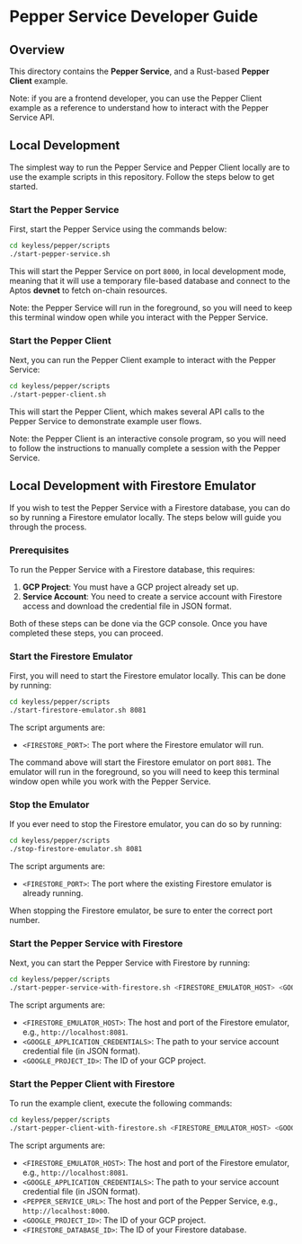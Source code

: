 # Pepper Service Developer Guide

## Overview

This directory contains the **Pepper Service**, and a Rust-based **Pepper Client** example. 

Note: if you are a frontend developer, you can use the Pepper Client example as a reference to
understand how to interact with the Pepper Service API.

## Local Development
The simplest way to run the Pepper Service and Pepper Client locally are to use the example scripts
in this repository. Follow the steps below to get started.

### Start the Pepper Service

First, start the Pepper Service using the commands below:

```bash
cd keyless/pepper/scripts
./start-pepper-service.sh
```

This will start the Pepper Service on port `8000`, in local development mode, meaning that it
will use a temporary file-based database and connect to the Aptos **devnet** to fetch on-chain
resources.

Note: the Pepper Service will run in the foreground, so you will need to keep this terminal window
open while you interact with the Pepper Service.

### Start the Pepper Client

Next, you can run the Pepper Client example to interact with the Pepper Service:

```bash
cd keyless/pepper/scripts
./start-pepper-client.sh
```

This will start the Pepper Client, which makes several API calls to the Pepper Service to
demonstrate example user flows.

Note: the Pepper Client is an interactive console program, so you will need to follow the
instructions to manually complete a session with the Pepper Service.

## Local Development with Firestore Emulator

If you wish to test the Pepper Service with a Firestore database, you can do so by running
a Firestore emulator locally. The steps below will guide you through the process.

### Prerequisites

To run the Pepper Service with a Firestore database, this requires:
1. **GCP Project**: You must have a GCP project already set up.
2. **Service Account**: You need to create a service account with Firestore access and download the credential file 
   in JSON format.

Both of these steps can be done via the GCP console. Once you have completed these steps, you can proceed.

### Start the Firestore Emulator

First, you will need to start the Firestore emulator locally. This can be done by running:

```bash
cd keyless/pepper/scripts
./start-firestore-emulator.sh 8081
```

The script arguments are:
- `<FIRESTORE_PORT>`: The port where the Firestore emulator will run.

The command above will start the Firestore emulator on port `8081`. The emulator will run in the foreground, so you
will need to keep this terminal window open while you work with the Pepper Service.

### Stop the Emulator

If you ever need to stop the Firestore emulator, you can do so by running:
```bash
cd keyless/pepper/scripts
./stop-firestore-emulator.sh 8081
```

The script arguments are:
- `<FIRESTORE_PORT>`: The port where the existing Firestore emulator is already running.

When stopping the Firestore emulator, be sure to enter the correct port number.

### Start the Pepper Service with Firestore

Next, you can start the Pepper Service with Firestore by running:

```bash
cd keyless/pepper/scripts
./start-pepper-service-with-firestore.sh <FIRESTORE_EMULATOR_HOST> <GOOGLE_APPLICATION_CREDENTIALS> <GOOGLE_PROJECT_ID>
```

The script arguments are:
- `<FIRESTORE_EMULATOR_HOST>`: The host and port of the Firestore emulator, e.g., `http://localhost:8081`.
- `<GOOGLE_APPLICATION_CREDENTIALS>`: The path to your service account credential file (in JSON format).
- `<GOOGLE_PROJECT_ID>`: The ID of your GCP project.

### Start the Pepper Client with Firestore

To run the example client, execute the following commands:

```bash
cd keyless/pepper/scripts
./start-pepper-client-with-firestore.sh <FIRESTORE_EMULATOR_HOST> <GOOGLE_APPLICATION_CREDENTIALS> <PEPPER_SERVICE_URL> <GOOGLE_PROJECT_ID> <FIRESTORE_DATABASE_ID>"
```

The script arguments are:
- `<FIRESTORE_EMULATOR_HOST>`: The host and port of the Firestore emulator, e.g., `http://localhost:8081`.
- `<GOOGLE_APPLICATION_CREDENTIALS>`: The path to your service account credential file (in JSON format).
- `<PEPPER_SERVICE_URL>`: The host and port of the Pepper Service, e.g., `http://localhost:8000`.
- `<GOOGLE_PROJECT_ID>`: The ID of your GCP project.
- `<FIRESTORE_DATABASE_ID>`: The ID of your Firestore database.
